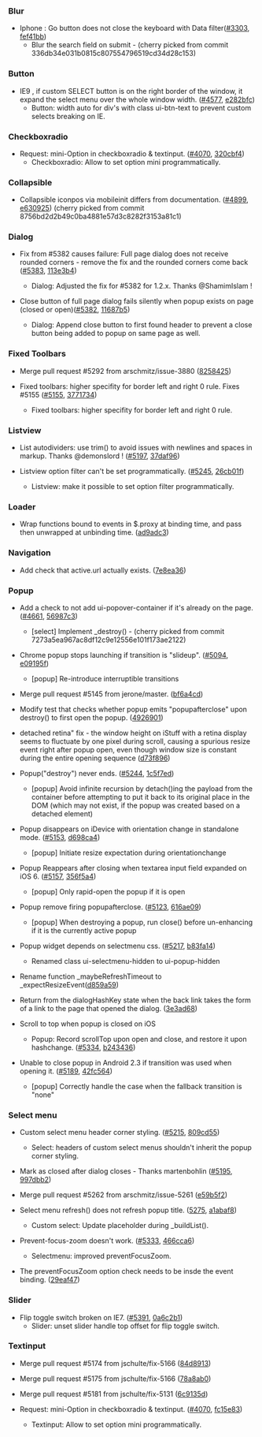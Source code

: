 <script>{
    "title": "jQuery Mobile 1.2.1 Changelog",
     "pageTemplate": "page-contentfull.php"
}</script>

### Blur
* Iphone : Go button does not close the keyboard with Data filter([#3303](https://github.com/jquery/jquery-mobile/issues/3303), [fef41bb](http://github.com/jquery/jquery-mobile/commit/fef41bb7632ebef890f2c45a90818f8a158ce985))
  - Blur the search field on submit - (cherry picked from commit 336db34e031b0815c807554796519cd34d28c153)

### Button
* IE9 , if custom SELECT button is on the right border of the window, it expand the select menu over the whole window width. ([#4577](https://github.com/jquery/jquery-mobile/issues/4577), [e282bfc](http://github.com/jquery/jquery-mobile/commit/e282bfc15eef182c6882d89ccad05315f669b4cd))
  - Button: width auto for div's with class ui-btn-text to prevent custom selects breaking on IE.

### Checkboxradio
* Request: mini-Option in checkboxradio &#038; textinput. ([#4070](https://github.com/jquery/jquery-mobile/issues/4070), [320cbf4](http://github.com/jquery/jquery-mobile/commit/320cbf4008b78c4da5ea4761edc85cce295ef239))
  - Checkboxradio: Allow to set option mini programmatically.

### Collapsible
* Collapsible iconpos via mobileinit differs from documentation. ([#4899](https://github.com/jquery/jquery-mobile/issues/4899), [e630925](http://github.com/jquery/jquery-mobile/commit/e6309251755937a2c0261377654bb989d5f0033d)) (cherry picked from commit 8756bd2d2b49c0ba4881e57d3c8282f3153a81c1)

### Dialog
* Fix from #5382 causes failure: Full page dialog does not receive rounded corners - remove the fix and the rounded corners come back ([#5383](https://github.com/jquery/jquery-mobile/issues/5383), [113e3b4](http://github.com/jquery/jquery-mobile/commit/113e3b4514964c2b6c5a6f7ca10e8da02c2f7d11))
  - Dialog: Adjusted the fix for #5382 for 1.2.x.  Thanks @ShamimIslam !

* Close button of full page dialog fails silently when popup exists on page (closed or open)([#5382](https://github.com/jquery/jquery-mobile/issues/5382), [11687b5](http://github.com/jquery/jquery-mobile/commit/11687b54f68100459acab54b77e6202db2e54ede))
  - Dialog: Append close button to first found header to prevent a close button being added to popup on same page as well.

### Fixed Toolbars
* Merge pull request #5292 from arschmitz/issue-3880 ([8258425](http://github.com/jquery/jquery-mobile/commit/8258425bc1445d738719cb990967b228fb9757d1))

* Fixed toolbars: higher specifity for border left and right 0 rule. Fixes #5155 ([#5155](https://github.com/jquery/jquery-mobile/issues/5155), [3771734](http://github.com/jquery/jquery-mobile/commit/3771734eb0215283d3c94665dd6a7432f18f641c))
  - Fixed toolbars: higher specifity for border left and right 0 rule.

### Listview
* List autodividers: use trim() to avoid issues with newlines and spaces in markup.  Thanks @demonslord ! ([#5197](https://github.com/jquery/jquery-mobile/issues/5197), [37daf96](http://github.com/jquery/jquery-mobile/commit/37daf96ffeb26939f0c23cb80f0447e9139e9fd0))

* Listview option filter can't be set programmatically. ([#5245](https://github.com/jquery/jquery-mobile/issues/5245), [26cb01f](http://github.com/jquery/jquery-mobile/commit/26cb01f4bc6a9d43f71c2e03483434c006315cf6))
  - Listview: make it possible to set option filter programmatically.

### Loader
* Wrap functions bound to events in $.proxy at binding time, and pass then unwrapped at unbinding time. ([ad9adc3](http://github.com/jquery/jquery-mobile/commit/ad9adc31443aba4e47323c190f697a3c0aaae2d5))

### Navigation
* Add check that active.url actually exists. ([7e8ea36](http://github.com/jquery/jquery-mobile/commit/7e8ea3601d9f482ccd08092591e1a98d5aca1880))

### Popup
* Add a check to not add ui-popover-container if it's already on the page. ([#4661](https://github.com/jquery/jquery-mobile/issues/4661), [56987c3](http://github.com/jquery/jquery-mobile/commit/56987c3682d0febbc8ffe8d7a1bbdafcd4e52e64))
  - [select] Implement _destroy() - (cherry picked from commit 7273a5ea967ac8df12c9e12556e101f173ae2122)

* Chrome popup stops launching if transition is "slideup". ([#5094](https://github.com/jquery/jquery-mobile/issues/5094), [e09195f](http://github.com/jquery/jquery-mobile/commit/e09195f6a0a2879ec2e4bad017b0a2de597d144f))
  - [popup] Re-introduce interruptible transitions

* Merge pull request #5145 from jerone/master. ([bf6a4cd](http://github.com/jquery/jquery-mobile/commit/bf6a4cd00ba8ddf6e1f5ef314289bdd85c441b61))

* Modify test that checks whether popup emits "popupafterclose" upon destroy() to first open the popup. ([4926901](http://github.com/jquery/jquery-mobile/commit/4926901106181c5bc38021d2917b9f21cfbc1233))

* detached retina" fix - the window height on iStuff with a retina display seems to fluctuate by one pixel during scroll, causing a spurious resize event right after popup open, even though window size is constant during the entire opening sequence ([d73f896](http://github.com/jquery/jquery-mobile/commit/d73f8968f76728de6cd42dce508cfdf6327b1b53))

* Popup("destroy") never ends. ([#5244](https://github.com/jquery/jquery-mobile/issues/5244), [1c5f7ed](http://github.com/jquery/jquery-mobile/commit/1c5f7edf07fdca4ed58697ab0ac740783389f9c4))
  - [popup] Avoid infinite recursion by detach()ing the payload from the container before attempting to put it back to its original place in the DOM (which may not exist, if the popup was created based on a detached element)

* Popup disappears on iDevice with orientation change in standalone mode. ([#5153](https://github.com/jquery/jquery-mobile/issues/5153), [d698ca4](http://github.com/jquery/jquery-mobile/commit/d698ca42257c0887ded2b2aa41426a94fea5d9ae))
  - [popup] Initiate resize expectation during orientationchange

* Popup Reappears after closing when textarea input field expanded on iOS 6. ([#5157](https://github.com/jquery/jquery-mobile/issues/5157), [356f5a4](http://github.com/jquery/jquery-mobile/commit/356f5a4c94841410abfe40d2d75ee6e51ae1f3d0))
  - [popup] Only rapid-open the popup if it is open

* Popup remove firing popupafterclose. ([#5123](https://github.com/jquery/jquery-mobile/issues/5123), [616ae09](http://github.com/jquery/jquery-mobile/commit/616ae0978abfbf6111ea497d0aebf31f3e330b69))
  - [popup] When destroying a popup, run close() before un-enhancing if it is the currently active popup

* Popup widget depends on selectmenu css. ([#5217](https://github.com/jquery/jquery-mobile/issues/5217), [b83fa14](http://github.com/jquery/jquery-mobile/commit/b83fa143074c6ae4d55453364c72c0648fc0652a))
  - Renamed class ui-selectmenu-hidden to ui-popup-hidden

* Rename function _maybeRefreshTimeout to _expectResizeEvent([d859a59](http://github.com/jquery/jquery-mobile/commit/d859a5941b46323d0625c2bc697e5670af3569ad))

* Return from the dialogHashKey state when the back link takes the form of a link to the page that opened the dialog. ([3e3ad68](http://github.com/jquery/jquery-mobile/commit/3e3ad68ae39ba1db958f2f8e9b667e46134d7113))

* Scroll to top when popup is closed on iOS
  - Popup: Record scrollTop upon open and close, and restore it upon hashchange. ([#5334](https://github.com/jquery/jquery-mobile/issues/5334), [b243436](http://github.com/jquery/jquery-mobile/commit/b243436f67b7e58339b42e58d855bb1921339e78))

* Unable to close popup in Android 2.3 if transition was used when opening it. ([#5189](https://github.com/jquery/jquery-mobile/issues/5189), [42fc564](http://github.com/jquery/jquery-mobile/commit/42fc564383b22240f30d6b4ec36f617449904891))
  - [popup] Correctly handle the case when the fallback transition is "none"

### Select menu
* Custom select menu header corner styling. ([#5215](https://github.com/jquery/jquery-mobile/issues/5215), [809cd55](http://github.com/jquery/jquery-mobile/commit/809cd55c1ea497b371b898ecdc507ea67fb258d0))
  - Select: headers of custom select menus shouldn't inherit the popup corner styling.

* Mark as closed after dialog closes - Thanks martenbohlin ([#5195](https://github.com/jquery/jquery-mobile/issues/5195), [997dbb2](http://github.com/jquery/jquery-mobile/commit/997dbb24a5f2995eac688bc17705f9f3e0559a47))

* Merge pull request #5262 from arschmitz/issue-5261 ([e59b5f2](http://github.com/jquery/jquery-mobile/commit/e59b5f2fa6217881ca5128c73b8c5c4b67ca2f2b))

* Select menu refresh() does not refresh popup title. ([5275](https://github.com/jquery/jquery-mobile/issues/5275), [a1abaf8](http://github.com/jquery/jquery-mobile/commit/a1abaf80030382e477a27ad509b5480c80ede522))
  - Custom select: Update placeholder during _buildList().

* Prevent-focus-zoom doesn't work. ([#5333](https://github.com/jquery/jquery-mobile/issues/5333), [466cca6](http://github.com/jquery/jquery-mobile/commit/466cca641c2770dce4ae9ffc8c2bc3db064e10fc))
  - Selectmenu: improved preventFocusZoom.

* The preventFocusZoom option check needs to be insde the event binding. ([29eaf47](http://github.com/jquery/jquery-mobile/commit/29eaf47c79b2ae4426ff0d3cf3c193b63d835a36))

### Slider
* Flip toggle switch broken on IE7. ([#5391](https://github.com/jquery/jquery-mobile/issues/5391), [0a6c2b1](http://github.com/jquery/jquery-mobile/commit/0a6c2b1db1f7fd0bbbc30f3bd7324ae11c277e2b))
  - Slider: unset slider handle top offset for flip toggle switch.

### Textinput
* Merge pull request #5174 from jschulte/fix-5166 ([84d8913](http://github.com/jquery/jquery-mobile/commit/84d89137f05619f48e8c79d367e5aa2e54838327))

* Merge pull request #5175 from jschulte/fix-5166 ([78a8ab0](http://github.com/jquery/jquery-mobile/commit/78a8ab048f0f98500433afab5f6189ebc1feecaa))

* Merge pull request #5181 from jschulte/fix-5131 ([6c9135d](http://github.com/jquery/jquery-mobile/commit/6c9135d03a350d448cade0fadeb3cbbbb1858be5))

* Request: mini-Option in checkboxradio &#038; textinput. ([#4070](https://github.com/jquery/jquery-mobile/issues/4070), [fc15e83](http://github.com/jquery/jquery-mobile/commit/fc15e839d557db2d2abe01bfa9e5545d2c9298c5))
  - Textinput: Allow to set option mini programmatically.
